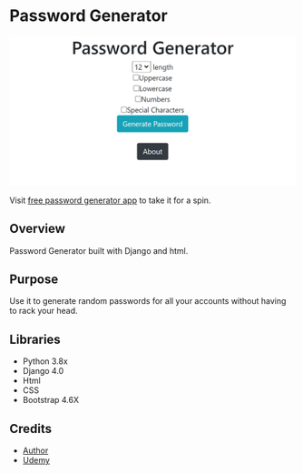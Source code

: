 <p align="center">
<h1>
Password Generator
</h1>
<a href="https://free-password-generator.herokuapp.com">
<img src="https://github.com/joshasgard/Password-Generator/blob/master/staticfiles/pwd_gen.PNG"></a>
</p>

Visit [free password generator app](https://free-password-generator.herokuapp.com) to take it for a spin. 

## Overview
Password Generator built with Django and html. 

## Purpose
Use it to generate random passwords for all your accounts without having to rack your head. 

## Libraries
- Python 3.8x
- Django 4.0
- Html
- CSS
- Bootstrap 4.6X

## Credits
- <a href= "https://github.com/joshasgard"> Author </a> <br>
- <a href= "Udemy.com"> Udemy </a>
